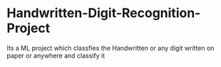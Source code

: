 # Handwritten-Digit-Recognition-Project
Its a ML project which classfies the Handwritten or any digit written on paper or anywhere and classify it
